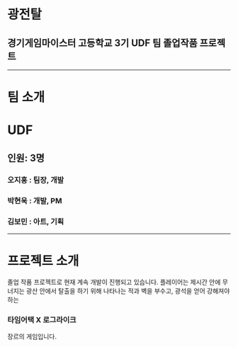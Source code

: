 # 광전탈

## 경기게임마이스터 고등학교 3기 UDF 팀 졸업작품 프로젝트
___
# 팀 소개 <br>
# UDF
## 인원: 3명

### 오지홍 : 팀장, 개발
### 박현욱 : 개발, PM
### 김보민 : 아트, 기획
___

# 프로젝트 소개
졸업 작품 프로젝트로 현재 계속 개발이 진행되고 있습니다.
플레이어는 제시간 안에 무너지는 광산 안에서 탈출을 하기 위해 나타나는 적과 벽을 부수고, 광석을 얻어 강해져야하는
### 타임어택 X 로그라이크
장르의 게임입니다.
